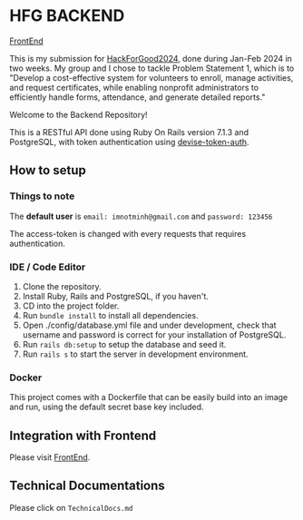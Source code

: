 # HFG BACKEND
[FrontEnd](https://github.com/MinhMXC/HFG-FrontEnd)

This is my submission for [HackForGood2024](https://dsc.comp.nus.edu.sg/hack4good), done during Jan-Feb 2024 in two weeks.
My group and I chose to tackle Problem Statement 1, which is to "Develop a cost-effective system 
for volunteers to enroll, manage activities, and request certificates, while enabling nonprofit administrators 
to efficiently handle forms, attendance, and generate detailed reports."

Welcome to the Backend Repository!

This is a RESTful API done using Ruby On Rails version 7.1.3 and PostgreSQL,
with token authentication using [devise-token-auth](https://github.com/lynndylanhurley/devise_token_auth).

## How to setup

### Things to note

The **default user** is ```email: imnotminh@gmail.com``` and ```password: 123456```

The access-token is changed with every requests that requires authentication.

### IDE / Code Editor
1. Clone the repository.
2. Install Ruby, Rails and PostgreSQL, if you haven't.
3. CD into the project folder.
4. Run ```bundle install``` to install all dependencies.
5. Open ./config/database.yml file and under development,
   check that username and password is correct for your installation of PostgreSQL.
6. Run ```rails db:setup``` to setup the database and seed it.
7. Run ```rails s``` to start the server in development environment.

### Docker
This project comes with a Dockerfile that can be easily build into an image and run, using
the default secret base key included.

## Integration with Frontend
Please visit [FrontEnd](https://github.com/MinhMXC/HFG-FrontEnd).

## Technical Documentations

Please click on ```TechnicalDocs.md```